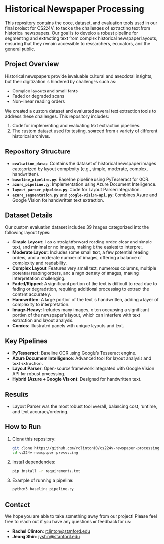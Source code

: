 # Historical Newspaper Processing

This repository contains the code, dataset, and evaluation tools used in our final project for CS224V, to tackle the challenges of extracting text from historical newspapers. Our goal is to develop a robust pipeline for segmenting and extracting text from complex historical newspaper layouts, ensuring that they remain accessible to researchers, educators, and the general public.

## Project Overview
Historical newspapers provide invaluable cultural and anecdotal insights, but their digitization is hindered by challenges such as:
- Complex layouts and small fonts
- Faded or degraded scans
- Non-linear reading orders

We created a custom dataset and evaluated several text extraction tools to address these challenges. This repository includes:
1. Code for implementing and evaluating text extraction pipelines.
2. The custom dataset used for testing, sourced from a variety of different historical archives. 

## Repository Structure
- **`evaluation_data/`**: Contains the dataset of historical newspaper images categorized by layout complexity (e.g., simple, moderate, complex, handwritten).
- **`baseline_pipeline.py`**: Baseline pipeline using PyTesseract for OCR.
- **`azure_pipeline.py`**: Implementation using Azure Document Intelligence.
- **`layout_parser_pipeline.py`**: Code for Layout Parser integration.
- **`azure_segmentation.py`** and **`google-vision-api.py`**: Combines Azure and Google Vision for handwritten text extraction.

## Dataset Details
Our custom evaluation dataset includes 39 images categorized into the following layout types:
- **Simple Layout**: Has a straightforward reading order, clear and simple text, and minimal or no images, making it the easiest to interpret.
- **Moderate Layout**: Includes some small text, a few potential reading orders, and a moderate number of images, offering a balance of complexity and readability.
- **Complex Layout**: Features very small text, numerous columns, multiple potential reading orders, and a high density of images, making interpretation challenging.
- **Faded/Ripped**: A significant portion of the text is difficult to read due to fading or degradation, requiring additional processing to extract the content accurately.
- **Handwritten**: A large portion of the text is handwritten, adding a layer of complexity to interpretation.
- **Image-Heavy**: Includes many images, often occupying a significant portion of the newspaper’s layout, which can interfere with text extraction and layout analysis.
- **Comics**: Illustrated panels with unique layouts and text.

## Key Pipelines
- **PyTesseract**: Baseline OCR using Google’s Tesseract engine.
- **Azure Document Intelligence**: Advanced tool for layout analysis and text extraction.
- **Layout Parser**: Open-source framework integrated with Google Vision API for robust processing.
- **Hybrid (Azure + Google Vision)**: Designed for handwritten text.

## Results
- Layout Parser was the most robust tool overall, balancing cost, runtime, and text accuracy/ordering.

## How to Run
1. Clone this repository:  
   ```bash
   git clone https://github.com/rclinton10/cs224v-newspaper-processing.git
   cd cs224v-newspaper-processing
   ```
2. Install dependencies:  
   ```bash
   pip install -r requirements.txt
   ```
3. Example of running a pipeline:
   ```bash
   python3 baseline_pipeline.py
   ```

## Contact

We hope you are able to take something away from our project! Please feel free to reach out if you have any questions or feedback for us:

- **Rachel Clinton**: [rclinton@stanford.edu](mailto:rclinton@stanford.edu)
- **Jeong Shin**: [jyshin@stanford.edu](mailto:jyshin@stanford.edu)
